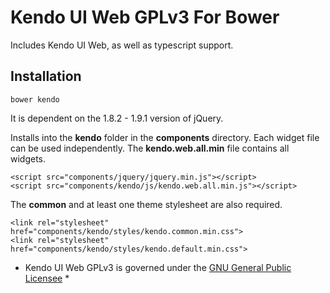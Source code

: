 # Kendo UI Web GPLv3 For Bower

Includes Kendo UI Web, as well as typescript support.

## Installation

    bower kendo

It is dependent on the 1.8.2 - 1.9.1 version of jQuery.

Installs into the **kendo** folder in the **components** directory.  Each widget file can be used independently.  The **kendo.web.all.min** file contains all widgets.

    <script src="components/jquery/jquery.min.js"></script>
    <script src="components/kendo/js/kendo.web.all.min.js"></script>

The **common** and at least one theme stylesheet are also required.

    <link rel="stylesheet" href="components/kendo/styles/kendo.common.min.css">
    <link rel="stylesheet" href="components/kendo/styles/kendo.default.min.css">

* Kendo UI Web GPLv3 is governed under the [GNU General Public Licensee](http://opensource.org/licenses/GPL-3.0) *